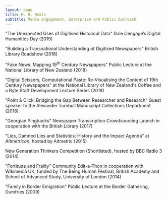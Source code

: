 ```yaml
---
layout: page
title: M. H. Beals
subtitle: Media Engagement, Enterprise and Public Outreach
---
```



"The Unexpected Uses of Digitised Historical Data" Gale Cengage’s
Digital Humanities Day (2019)

"Building a Transnational Understanding of Digitised Newspapers" British
Library Roadshow (2018)

"Fake News: Mapping 19<sup>th</sup> Century Newspapers" Public Lecture
at the National Library of New Zealand (2018)

"Digital Scissors, Computational Paste: Re-Visualising the Content of
19th Century Newspapers" at the National Library of New Zealand's Coffee
and a Byte Staff Development Lecture Series (2018)

"Point & Click: Bridging the Gap Between Researcher and Research" Guest
speaker to the Alexander Turnbull Manuscript Collections Department
(2018)

"Georgian Pingbacks" Newspaper Transcription Crowdsourcing Launch in
cooperation with the British Library (2017)

"Lies, Damned Lies and Statistics: History and the Impact Agenda" at
*Altmetricon*, hosted by Altmetric (2015)

New Generation Thinkers Competition (Shortlisted), hosted by BBC Radio 3
(2014)

"Fortitude and Frailty" Community Edit-a-Thon in cooperation with
Wikimedia UK, funded by The Being Human Festival, British Academy and
School of Advanced Study, University of London (2014)

"Family in Border Emigration" Public Lecture at the Border Gathering,
Dumfries (2009)